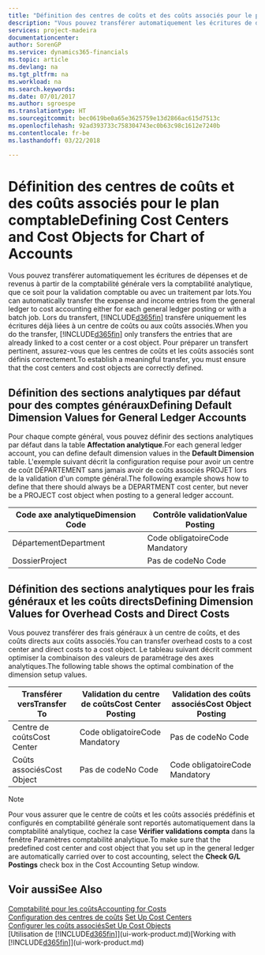 ```yaml
---
title: "Définition des centres de coûts et des coûts associés pour le plan comptable | Microsoft Docs"
description: "Vous pouvez transférer automatiquement les écritures de dépenses et de revenus à partir de la comptabilité générale vers la comptabilité analytique, que ce soit pour la validation comptable ou avec un traitement par lots. Lors du transfert, le système transfère uniquement les écritures déjà liées à un centre de coûts ou aux coûts associés. Pour préparer un transfert pertinent, assurez-vous que les centres de coûts et les coûts associés sont définis correctement."
services: project-madeira
documentationcenter: 
author: SorenGP
ms.service: dynamics365-financials
ms.topic: article
ms.devlang: na
ms.tgt_pltfrm: na
ms.workload: na
ms.search.keywords: 
ms.date: 07/01/2017
ms.author: sgroespe
ms.translationtype: HT
ms.sourcegitcommit: bec0619be0a65e3625759e13d2866ac615d7513c
ms.openlocfilehash: 92ad393733c758304743ec0b63c98c1612e7240b
ms.contentlocale: fr-be
ms.lasthandoff: 03/22/2018

---
```

# <a name="defining-cost-centers-and-cost-objects-for-chart-of-accounts"></a><span data-ttu-id="b7366-105">Définition des centres de coûts et des coûts associés pour le plan comptable</span><span class="sxs-lookup"><span data-stu-id="b7366-105">Defining Cost Centers and Cost Objects for Chart of Accounts</span></span>
<span data-ttu-id="b7366-106">Vous pouvez transférer automatiquement les écritures de dépenses et de revenus à partir de la comptabilité générale vers la comptabilité analytique, que ce soit pour la validation comptable ou avec un traitement par lots.</span><span class="sxs-lookup"><span data-stu-id="b7366-106">You can automatically transfer the expense and income entries from the general ledger to cost accounting either for each general ledger posting or with a batch job.</span></span> <span data-ttu-id="b7366-107">Lors du transfert, [!INCLUDE[d365fin](includes/d365fin_md.md)] transfère uniquement les écritures déjà liées à un centre de coûts ou aux coûts associés.</span><span class="sxs-lookup"><span data-stu-id="b7366-107">When you do the transfer, [!INCLUDE[d365fin](includes/d365fin_md.md)] only transfers the entries that are already linked to a cost center or a cost object.</span></span> <span data-ttu-id="b7366-108">Pour préparer un transfert pertinent, assurez-vous que les centres de coûts et les coûts associés sont définis correctement.</span><span class="sxs-lookup"><span data-stu-id="b7366-108">To establish a meaningful transfer, you must ensure that the cost centers and cost objects are correctly defined.</span></span>  

## <a name="defining-default-dimension-values-for-general-ledger-accounts"></a><span data-ttu-id="b7366-109">Définition des sections analytiques par défaut pour des comptes généraux</span><span class="sxs-lookup"><span data-stu-id="b7366-109">Defining Default Dimension Values for General Ledger Accounts</span></span>  
<span data-ttu-id="b7366-110">Pour chaque compte général, vous pouvez définir des sections analytiques par défaut dans la table **Affectation analytique**.</span><span class="sxs-lookup"><span data-stu-id="b7366-110">For each general ledger account, you can define default dimension values in the **Default Dimension** table.</span></span> <span data-ttu-id="b7366-111">L'exemple suivant décrit la configuration requise pour avoir un centre de coût DÉPARTEMENT sans jamais avoir de coûts associés PROJET lors de la validation d'un compte général.</span><span class="sxs-lookup"><span data-stu-id="b7366-111">The following example shows how to define that there should always be a DEPARTMENT cost center, but never be a PROJECT cost object when posting to a general ledger account.</span></span>  

|<span data-ttu-id="b7366-112">**Code axe analytique**</span><span class="sxs-lookup"><span data-stu-id="b7366-112">**Dimension Code**</span></span>|<span data-ttu-id="b7366-113">**Contrôle validation**</span><span class="sxs-lookup"><span data-stu-id="b7366-113">**Value Posting**</span></span>|  
|------------------------------------------|-----------------------------------------|  
|<span data-ttu-id="b7366-114">Département</span><span class="sxs-lookup"><span data-stu-id="b7366-114">Department</span></span>|<span data-ttu-id="b7366-115">Code obligatoire</span><span class="sxs-lookup"><span data-stu-id="b7366-115">Code Mandatory</span></span>|  
|<span data-ttu-id="b7366-116">Dossier</span><span class="sxs-lookup"><span data-stu-id="b7366-116">Project</span></span>|<span data-ttu-id="b7366-117">Pas de code</span><span class="sxs-lookup"><span data-stu-id="b7366-117">No Code</span></span>|  

## <a name="defining-dimension-values-for-overhead-costs-and-direct-costs"></a><span data-ttu-id="b7366-118">Définition des sections analytiques pour les frais généraux et les coûts directs</span><span class="sxs-lookup"><span data-stu-id="b7366-118">Defining Dimension Values for Overhead Costs and Direct Costs</span></span>  
 <span data-ttu-id="b7366-119">Vous pouvez transférer des frais généraux à un centre de coûts, et des coûts directs aux coûts associés.</span><span class="sxs-lookup"><span data-stu-id="b7366-119">You can transfer overhead costs to a cost center and direct costs to a cost object.</span></span> <span data-ttu-id="b7366-120">Le tableau suivant décrit comment optimiser la combinaison des valeurs de paramétrage des axes analytiques.</span><span class="sxs-lookup"><span data-stu-id="b7366-120">The following table shows the optimal combination of the dimension setup values.</span></span>  

|<span data-ttu-id="b7366-121">Transférer vers</span><span class="sxs-lookup"><span data-stu-id="b7366-121">Transfer To</span></span>|<span data-ttu-id="b7366-122">Validation du centre de coûts</span><span class="sxs-lookup"><span data-stu-id="b7366-122">Cost Center Posting</span></span>|<span data-ttu-id="b7366-123">Validation des coûts associés</span><span class="sxs-lookup"><span data-stu-id="b7366-123">Cost Object Posting</span></span>|  
|-----------------|-------------------------|-------------------------|  
|<span data-ttu-id="b7366-124">Centre de coûts</span><span class="sxs-lookup"><span data-stu-id="b7366-124">Cost Center</span></span>|<span data-ttu-id="b7366-125">Code obligatoire</span><span class="sxs-lookup"><span data-stu-id="b7366-125">Code Mandatory</span></span>|<span data-ttu-id="b7366-126">Pas de code</span><span class="sxs-lookup"><span data-stu-id="b7366-126">No Code</span></span>|  
|<span data-ttu-id="b7366-127">Coûts associés</span><span class="sxs-lookup"><span data-stu-id="b7366-127">Cost Object</span></span>|<span data-ttu-id="b7366-128">Pas de code</span><span class="sxs-lookup"><span data-stu-id="b7366-128">No Code</span></span>|<span data-ttu-id="b7366-129">Code obligatoire</span><span class="sxs-lookup"><span data-stu-id="b7366-129">Code Mandatory</span></span>|  

> [!NOTE]  
>  <span data-ttu-id="b7366-130">Pour vous assurer que le centre de coûts et les coûts associés prédéfinis et configurés en comptabilité générale sont reportés automatiquement dans la comptabilité analytique, cochez la case **Vérifier validations compta** dans la fenêtre Paramètres comptabilité analytique.</span><span class="sxs-lookup"><span data-stu-id="b7366-130">To make sure that the predefined cost center and cost object that you set up in the general ledger are automatically carried over to cost accounting, select the **Check G/L Postings** check box in the Cost Accounting Setup window.</span></span>  

## <a name="see-also"></a><span data-ttu-id="b7366-131">Voir aussi</span><span class="sxs-lookup"><span data-stu-id="b7366-131">See Also</span></span>  
[<span data-ttu-id="b7366-132">Comptabilité pour les coûts</span><span class="sxs-lookup"><span data-stu-id="b7366-132">Accounting for Costs</span></span>](finance-manage-cost-accounting.md)  
<span data-ttu-id="b7366-133">[Configuration des centres de coûts](finance-how-to-set-up-cost-centers.md) </span><span class="sxs-lookup"><span data-stu-id="b7366-133">[Set Up Cost Centers](finance-how-to-set-up-cost-centers.md) </span></span>  
[<span data-ttu-id="b7366-134">Configurer les coûts associés</span><span class="sxs-lookup"><span data-stu-id="b7366-134">Set Up Cost Objects</span></span>](finance-how-to-set-up-cost-objects.md)  
<span data-ttu-id="b7366-135">[Utilisation de [!INCLUDE[d365fin](includes/d365fin_md.md)]](ui-work-product.md)</span><span class="sxs-lookup"><span data-stu-id="b7366-135">[Working with [!INCLUDE[d365fin](includes/d365fin_md.md)]](ui-work-product.md)</span></span>

